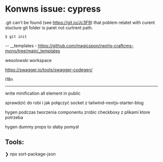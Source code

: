 # Konwns issue: cypress

.git can't be found (see https://git.io/Jc3F9)
that poblem relatet with curent stucture git folder is paret not curtrent path.


```just create temporary git init folder
$ git init
```


--
\_\_templates - <https://github.com/magicspon/nextjs-craftcms-mono/tree/main/_templates>

wesolowski workspace

<https://swagger.io/tools/swagger-codegen/>

i18n

---

write minification all element in public

sprawdzić do robi i jak połączyć socket z tailwind-nextjs-starter-blog

hygen podczas tworzenia componentu zrobic checkboxy z plikami ktore potrzeba

hygen dummy props to słaby pomysł


## Tools:
❯ npx sort-package-json  
